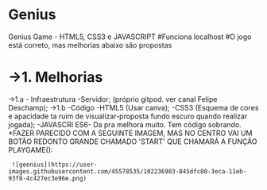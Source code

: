 # Genius
Genius Game - HTML5, CSS3 e JAVASCRIPT 
#Funciona localhost 
#O jogo está correto, mas melhorias abaixo são propostas

<h1>->1. Melhorias</h1>
->1.a - Infraestrutura 
        -Servidor; (próprio gitpod. ver canal Felipe Deschamp);
->1.b -Código
      -HTML5 (Usar canva);
      -CSS3 (Esquema de cores e apacidade ta ruim de visualizar-proposta fundo escuro quando realizar jogada);
      -JAVASCRI ES6- Da pra melhora muito. Tem código sobrando. 
     *FAZER PARECIDO COM A SEGUINTE IMAGEM, MAS NO CENTRO VAI UM BOTÃO REDONTO GRANDE CHAMADO 'START' QUE CHAMARÁ A FUNÇÃO PLAYGAME():
     
     ![geenius](https://user-images.githubusercontent.com/45578535/102236983-845dfc80-3eca-11eb-93f8-4c427ec3e96e.png)

     
   
     
